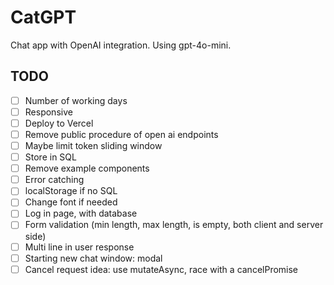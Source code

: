 # CatGPT

Chat app with OpenAI integration. Using gpt-4o-mini.

## TODO

- [ ] Number of working days
- [ ] Responsive
- [ ] Deploy to Vercel
- [ ] Remove public procedure of open ai endpoints
- [ ] Maybe limit token sliding window
- [ ] Store in SQL
- [ ] Remove example components
- [ ] Error catching
- [ ] localStorage if no SQL
- [ ] Change font if needed
- [ ] Log in page, with database
- [ ] Form validation (min length, max length, is empty, both client and server
      side)
- [ ] Multi line in user response
- [ ] Starting new chat window: modal
- [ ] Cancel request idea: use mutateAsync, race with a cancelPromise
